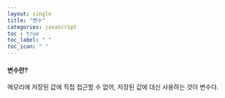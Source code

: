 ```yaml
---
layout: single
title: "변수"
categories: javascript
toc : true
toc_label: " "
toc_icon: " " 
---
```


#### 변수란?

메모리에 저장된 값에 직접 접근할 수 없어, 저장된 값에  대신 사용하는 것이 변수다.